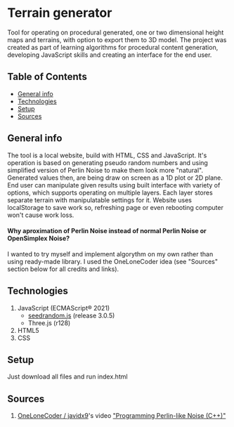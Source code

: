 # Terrain generator
Tool for operating on procedural generated, one or two dimensional height maps and terrains, with option to export them to 3D model.
The project was created as part of learning algorithms for procedural content generation, developing JavaScript skills and creating an interface for the end user.

## Table of Contents
* [General info](#general-info)
* [Technologies](#technologies)
* [Setup](#setup)
* [Sources](#sources)

## General info
The tool is a local website, build with HTML, CSS and JavaScript. It's operation is based on generating pseudo random numbers and using simplified version of Perlin Noise to make them look more "natural". Generated values then, are being draw on screen as a 1D plot or 2D plane. End user can manipulate given results using built interface with variety of options, which supports operating on multiple layers. Each layer stores separate terrain with manipulatable settings for it. Website uses localStorage to save work so, refreshing page or even rebooting computer won't cause work loss.

#### Why aproximation of Perlin Noise instead of normal Perlin Noise or OpenSimplex Noise?
I wanted to try myself and implement algorythm on my own rather than using ready-made library. I used the OneLoneCoder idea (see "Sources" section below for all credits and links).

## Technologies
 1. JavaScript (ECMAScript® 2021)
    * [seedrandom.js](https://github.com/davidbau/seedrandom) (release 3.0.5)
    * Three.js (r128)
 3. HTML5
 4. CSS

## Setup
Just download all files and run index.html

## Sources
1. [OneLoneCoder / javidx9](https://github.com/OneLoneCoder)'s video ["Programming Perlin-like Noise (C++)"](https://www.youtube.com/watch?v=6-0UaeJBumA)
